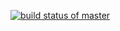 [![build status of master](https://app.travis-ci.com/RK-ops/GithubAPI567.svg?branch=main)](https://travis-ci.org/RK-ops/GithubAPI567)
